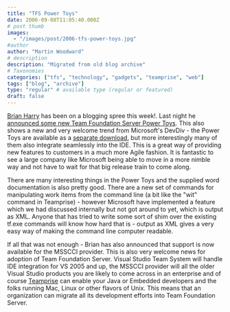 ```yaml
---
title: "TFS Power Toys"
date: 2006-09-08T11:05:40.000Z
# post thumb
images:
  - "/images/post/2006-tfs-power-toys.jpg"
#author
author: "Martin Woodward"
# description
description: "Migrated from old blog archive"
# Taxonomies
categories: ["tfs", "technology", "gadgets", "teamprise", "web"]
tags: ["blog", "archive"]
type: "regular" # available type (regular or featured)
draft: false
---
```

[Brian Harry](http://blogs.msdn.com/bharry/) has been on a blogging spree this week!.  Last night he [announced some new Team Foundation Server Power Toys](http://blogs.msdn.com/bharry/archive/2006/09/07/744993.aspx).  This also shows a new and very welcome trend from Microsoft's DevDiv - the Power Toys are available as a [separate download](http://go.microsoft.com/?linkid=5431080), but more interestingly many of them also integrate seamlessly into the IDE.  This is a great way of providing new features to customers in a much more Agile fashion.  It is fantastic to see a large company like Microsoft being able to move in a more nimble way and not have to wait for that big release train to come along. 

There are many interesting things in the Power Toys and the supplied word documentation is also pretty good.  There are a new set of commands for manipulating work items from the command line (a bit like the "wit" command in Teamprise) - however Microsoft have implemented a feature which we had discussed internally but not got around to yet, which is output as XML.  Anyone that has tried to write some sort of shim over the existing tf.exe commands will know how hard that is - output as XML gives a very easy way of making the command line computer readable. 

If all that was not enough - Brian has also announced that support is now available for the MSSCCI provider.  This is also very welcome news for adoption of Team Foundation Server.  Visual Studio Team System will handle IDE integration for VS 2005 and up, the MSSCCI provider will all the older Visual Studio products you are likely to come across in an enterprise and of course [Teamprise](http://www.teamprise.com) can enable your Java or Embedded developers and the folks running Mac, Linux or other flavors of Unix.  This means that an organization can migrate all its development efforts into Team Foundation Server.